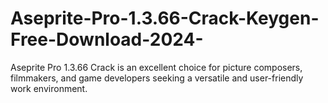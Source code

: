 # Aseprite-Pro-1.3.66-Crack-Keygen-Free-Download-2024-
Aseprite Pro 1.3.66 Crack is an excellent choice for picture composers, filmmakers, and game developers seeking a versatile and user-friendly work environment. 
